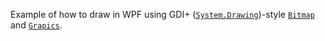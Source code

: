 Example of how to draw in WPF using GDI+
([`System.Drawing`](https://docs.microsoft.com/dotnet/api/system.drawing?view=netframework-4.8))-style
[`Bitmap`](https://docs.microsoft.com/dotnet/api/system.drawing.bitmap?view=netframework-4.8)
and
[`Grapics`](https://docs.microsoft.com/dotnet/api/system.drawing.graphics?view=netframework-4.8).